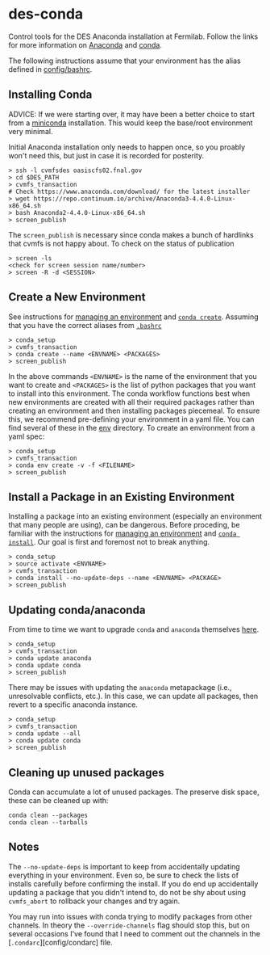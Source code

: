 # des-conda

Control tools for the DES Anaconda installation at Fermilab. Follow the links for more information on [Anaconda](https://anaconda.org/) and [conda](https://conda.io/docs/index.html).

The following instructions assume that your environment has the alias defined in [config/bashrc](config/bashrc).

## Installing Conda

ADVICE: If we were starting over, it may have been a better choice to start from a [miniconda](https://conda.io/miniconda.html) installation. This would keep the base/root environment very minimal.

Initial Anaconda installation only needs to happen once, so you proably won't need this, but just in case it is recorded for posterity.

```
> ssh -l cvmfsdes oasiscfs02.fnal.gov
> cd $DES_PATH
> cvmfs_transaction
# Check https://www.anaconda.com/download/ for the latest installer
> wget https://repo.continuum.io/archive/Anaconda3-4.4.0-Linux-x86_64.sh
> bash Anaconda2-4.4.0-Linux-x86_64.sh
> screen_publish
```

The `screen_publish` is necessary since conda makes a bunch of hardlinks that cvmfs is not happy about. To check on the status of publication
```
> screen -ls
<check for screen session name/number>
> screen -R -d <SESSION>
```

## Create a New Environment

See instructions for [managing an environment](https://conda.io/docs/using/envs.html) and [`conda create`](https://conda.io/docs/commands/conda-create.html). Assuming that you have the correct aliases from [`.bashrc`](config/bashrc)

```
> conda_setup
> cvmfs_transaction
> conda create --name <ENVNAME> <PACKAGES>
> screen_publish
```

In the above commands `<ENVNAME>` is the name of the environment that you want to create and `<PACKAGES>` is the list of python packages that you want to install into this environment. The conda workflow functions best when new environments are created with all their required packages rather than creating an environment and then installing packages piecemeal. To ensure this, we recommend pre-defining your environment in a yaml file. You can find several of these in the [env](env) directory. To create an environment from a yaml spec:

```
> conda_setup
> cvmfs_transaction
> conda env create -v -f <FILENAME>
> screen_publish
```

## Install a Package in an Existing Environment

Installing a package into an existing environment (especially an environment that many people are using), can be dangerous. Before proceding, be familiar with the instructions for [managing an environment](https://conda.io/docs/using/envs.html) and [`conda install`](https://conda.io/docs/commands/conda-install.html). Our goal is first and foremost not to break anything.

```
> conda_setup
> source activate <ENVNAME>
> cvmfs_transaction
> conda install --no-update-deps --name <ENVNAME> <PACKAGE>
> screen_publish
```

## Updating conda/anaconda

From time to time we want to upgrade `conda` and `anaconda` themselves [here](https://github.com/ContinuumIO/anaconda-issues/issues/984).

```
> conda_setup
> cvmfs_transaction
> conda update anaconda 
> conda update conda
> screen_publish
```

There may be issues with updating the `anaconda` metapackage (i.e., unresolvable conflicts, etc.). In this case, we can update all packages, then revert to a specific anaconda instance.

```
> conda_setup
> cvmfs_transaction
> conda update --all
> conda update conda
> screen_publish
```

## Cleaning up unused packages

Conda can accumulate a lot of unused packages. The preserve disk space, these can be cleaned up with:

```
conda clean --packages
conda clean --tarballs
```

## Notes

The `--no-update-deps` is important to keep from accidentally updating everything in your environment. Even so, be sure to check the lists of installs carefully before confirming the install. If you do end up accidentally updating a package that you didn't intend to, do not be shy about using `cvmfs_abort` to rollback your changes and try again.

You may run into issues with conda trying to modify packages from other channels. In theory the `--override-channels` flag should stop this, but on several occasions I've found that I need to comment out the channels in the [`.condarc`][config/condarc] file.

